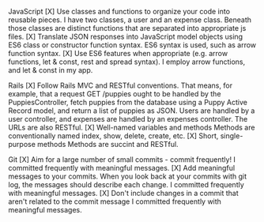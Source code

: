 JavaScript
[X] Use classes and functions to organize your code into reusable pieces.
I have two classes, a user and an expense class. Beneath those classes are distinct functions that are separated into appropriate js files.
[X] Translate JSON responses into JavaScript model objects using ES6 class or constructor function syntax.
ES6 syntax is used, such as arrow function syntax.
[X] Use ES6 features when appropriate (e.g. arrow functions, let & const, rest and spread syntax).
I employ arrow functions, and let & const in my app.

Rails
[X] Follow Rails MVC and RESTful conventions. That means, for example, that a request GET /puppies ought to be handled by the PuppiesController, fetch puppies from the database using a Puppy Active Record model, and return a list of puppies as JSON.
Users are handled by a user controller, and expenses are handled by an expenses controller. The URLs are also RESTful.
[X] Well-named variables and methods
Methods are conventionally named index, show, delete, create, etc.
[X] Short, single-purpose methods
Methods are succint and RESTful.

Git
[X] Aim for a large number of small commits - commit frequently!
I committed frequently with meaningful messages.
[X] Add meaningful messages to your commits. When you look back at your commits with git log, the messages should describe each change.
I committed frequently with meaningful messages.
[X] Don't include changes in a commit that aren't related to the commit message
I committed frequently with meaningful messages.
